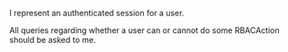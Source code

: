 I represent an authenticated session for a user.

All queries regarding whether a user can or cannot do some RBACAction should be asked to me.